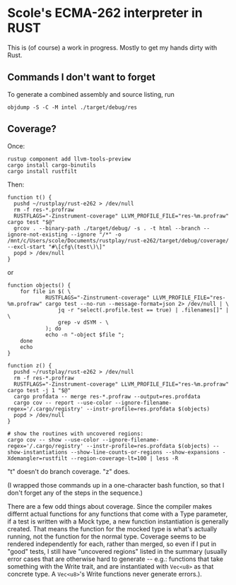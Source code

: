 # Scole's ECMA-262 interpreter in RUST

This is (of course) a work in progress. Mostly to get my hands dirty with Rust.

## Commands I don't want to forget

To generate a combined assembly and source listing, run

```shell
objdump -S -C -M intel ./target/debug/res
```

## Coverage?

Once:

```shell
rustup component add llvm-tools-preview
cargo install cargo-binutils
cargo install rustfilt
```

Then:

```shell
function t() {
  pushd ~/rustplay/rust-e262 > /dev/null
  rm -f res-*.profraw
  RUSTFLAGS="-Zinstrument-coverage" LLVM_PROFILE_FILE="res-%m.profraw" cargo test "$@"
  grcov . --binary-path ./target/debug/ -s . -t html --branch --ignore-not-existing --ignore "/*" -o /mnt/c/Users/scole/Documents/rustplay/rust-e262/target/debug/coverage/ --excl-start "#\[cfg\(test\)\]"
  popd > /dev/null
}
```

or

```shell
function objects() {
    for file in $( \
            RUSTFLAGS="-Zinstrument-coverage" LLVM_PROFILE_FILE="res-%m.profraw" cargo test --no-run --message-format=json 2> /dev/null | \
                jq -r "select(.profile.test == true) | .filenames[]" | \
                grep -v dSYM - \
            ); do 
            echo -n "-object $file ";
    done
    echo
}

function z() {
  pushd ~/rustplay/rust-e262 > /dev/null
  rm -f res-*.profraw
  RUSTFLAGS="-Zinstrument-coverage" LLVM_PROFILE_FILE="res-%m.profraw" cargo test -j 1 "$@"
  cargo profdata -- merge res-*.profraw --output=res.profdata
  cargo cov -- report --use-color --ignore-filename-regex='/.cargo/registry' --instr-profile=res.profdata $(objects)
  popd > /dev/null
}

# show the routines with uncovered regions:
cargo cov -- show --use-color --ignore-filename-regex='/.cargo/registry' --instr-profile=res.profdata $(objects) --show-instantiations --show-line-counts-or-regions --show-expansions -Xdemangler=rustfilt --region-coverage-lt=100 | less -R
```

"t" doesn't do branch coverage. "z" does.

(I wrapped those commands up in a one-character bash function, so that I don't forget any of the steps in the sequence.)

There are a few odd things about coverage. Since the compiler makes differnt actual functions for any functions that come with a Type parameter,
if a test is written with a Mock type, a new function instantiation is generally created. That means the function for the mocked type is what's actually
running, not the function for the normal type. Coverage seems to be rendered independently for each, rather than merged, so even if I put in "good" tests,
I still have "uncovered regions" listed in the summary (usually error cases that are otherwise hard to generate -- e.g.: functions that take something with the Write trait, and are instantiated with `Vec<u8>` as that concrete type. A `Vec<u8>`'s Write functions never generate errors.).
